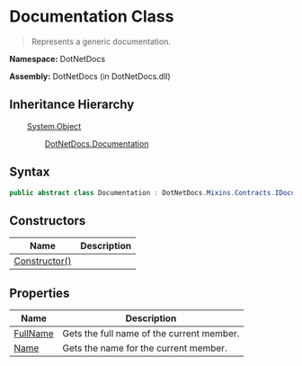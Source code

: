 # Documentation Class
> Represents a generic documentation.

**Namespace:** DotNetDocs

**Assembly:** DotNetDocs (in DotNetDocs.dll)
## Inheritance Hierarchy
&nbsp;&nbsp;&nbsp;&nbsp;&nbsp;&nbsp;&nbsp;&nbsp;[System.Object](https://www.google.com/search?q=System.Object&btnI=)

&nbsp;&nbsp;&nbsp;&nbsp;&nbsp;&nbsp;&nbsp;&nbsp;&nbsp;&nbsp;&nbsp;&nbsp;&nbsp;&nbsp;&nbsp;&nbsp;[DotNetDocs.Documentation](/docs/DotNetDocs/Documentation.md)

## Syntax
```csharp
public abstract class Documentation : DotNetDocs.Mixins.Contracts.IDocumentation
```
## Constructors
|Name|Description|
|---|---|
|[Constructor()](/docs/DotNetDocs/Documentation/Constructors/Constructor__.md)||
## Properties
|Name|Description|
|---|---|
|[FullName](/docs/DotNetDocs/Documentation/Properties/FullName.md)|Gets the full name of the current member.|
|[Name](/docs/DotNetDocs/Documentation/Properties/Name.md)|Gets the name for the current member.|
